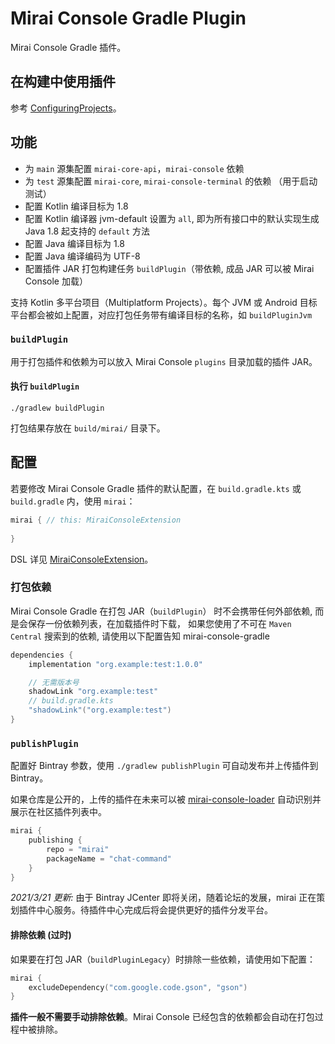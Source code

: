 # Mirai Console Gradle Plugin

Mirai Console Gradle 插件。

## 在构建中使用插件

参考 [ConfiguringProjects](../../docs/ConfiguringProjects.md#b使用-gradle-插件配置项目)。

## 功能

- 为 `main` 源集配置 `mirai-core-api`，`mirai-console` 依赖
- 为 `test` 源集配置 `mirai-core`, `mirai-console-terminal` 的依赖 （用于启动测试）
- 配置 Kotlin 编译目标为 1.8
- 配置 Kotlin 编译器 jvm-default 设置为 `all`, 即为所有接口中的默认实现生成 Java 1.8 起支持的 `default` 方法
- 配置 Java 编译目标为 1.8
- 配置 Java 编译编码为 UTF-8
- 配置插件 JAR 打包构建任务 `buildPlugin`（带依赖, 成品 JAR 可以被 Mirai Console 加载）

支持 Kotlin 多平台项目（Multiplatform Projects）。每个 JVM 或 Android 目标平台都会被如上配置，对应打包任务带有编译目标的名称，如 `buildPluginJvm`

### `buildPlugin`

用于打包插件和依赖为可以放入 Mirai Console `plugins` 目录加载的插件 JAR。

#### 执行 `buildPlugin`
```shell script
./gradlew buildPlugin
```

打包结果存放在 `build/mirai/` 目录下。

## 配置

若要修改 Mirai Console Gradle 插件的默认配置，在 `build.gradle.kts` 或 `build.gradle` 内，使用 `mirai`：
```kotlin
mirai { // this: MiraiConsoleExtension
    
}
```

DSL 详见 [MiraiConsoleExtension](src/MiraiConsoleExtension.kt)。

### 打包依赖

Mirai Console Gradle 在打包 JAR（`buildPlugin`） 时不会携带任何外部依赖, 
而是会保存一份依赖列表，在加载插件时下载，
如果您使用了不可在 `Maven Central` 搜索到的依赖, 请使用以下配置告知 mirai-console-gradle

```groovy
dependencies {
    implementation "org.example:test:1.0.0"

    // 无需版本号
    shadowLink "org.example:test"
    // build.gradle.kts
    "shadowLink"("org.example:test")
}
```

### `publishPlugin`

配置好 Bintray 参数，使用 `./gradlew publishPlugin` 可自动发布并上传插件到 Bintray。

如果仓库是公开的，上传的插件在未来可以被 [mirai-console-loader](https://github.com/iTXTech/mirai-console-loader) 自动识别并展示在社区插件列表中。

```kotlin
mirai {
    publishing {
        repo = "mirai"
        packageName = "chat-command"
    }
}
```

*2021/3/21 更新:* 由于 Bintray JCenter 即将关闭，随着论坛的发展，mirai 正在策划插件中心服务。待插件中心完成后将会提供更好的插件分发平台。

#### 排除依赖 (过时)

如果要在打包 JAR（`buildPluginLegacy`）时排除一些依赖，请使用如下配置：

```kotlin
mirai {
    excludeDependency("com.google.code.gson", "gson")
}
```

**插件一般不需要手动排除依赖**。Mirai Console 已经包含的依赖都会自动在打包过程中被排除。